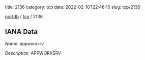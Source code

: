 title: 2136
category: tcp
date: 2022-02-10T22:46:10
slug: tcp/2136

[portdb](/) / [tcp](/category/tcp.html) / 2136


## IANA Data

_Name:_ appworxsrv

_Description:_ APPWORXSRV

